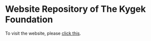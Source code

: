 # Website Repository of The Kygek Foundation

To visit the website, please [click this](https://kygek.github.io).